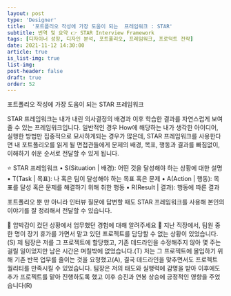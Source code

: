 ```yaml
---
layout: post
type: 'Designer'
title:  '포트폴리오 작성에 가장 도움이 되는  프레임워크 : STAR'
subtitle: 번역 및 요약 👉 STAR Interview Framework
tags: [디자이너 성장, 디자인 분석, 포트폴리오, 프레임워크, 프로덕트 전략]
date: 2021-11-12 14:30:00
article: true
is_list-img: true
list-img: 
post-header: false
draft: true
order: 52
---
```


포트폴리오 작성에 가장 도움이 되는 STAR 프레임워크

STAR 프레임워크는 내가 내린 의사결정의 배경과 이후 학습한 결과를 자연스럽게 보여줄 수 있는 프레임워크입니다. 일반적인 경우 How에 해당하는 내가 생각한 아이디어, 실행한 방법만 집중적으로 묘사하게되는 경우가 많은데, STAR 프레임워크를 사용한다면 내 포트폴리오를 읽게 될 면접관들에게 문제의 배경, 목표, 행동과 결과를 빠짐없이, 이해하기 쉬운 순서로 전달할 수 있게 됩니다.

⭐️  STAR 프레임워크
• S(Situation | 배경): 어떤 것을 달성해야 하는 상황에 대한 설명
• T(Task | 목표): 나 혹은 팀이 달성해야 하는 목표 혹은 문제
• A(Action | 행동): 목표를 달성 혹은 문제를 해결하기 위해 취한 행동
• R(Result | 결과): 행동에 따른 결과

포트폴리오 뿐 만 아니라 인터뷰 질문에 답변할 때도 STAR 프레임워크를 사용해 본인의 이야기를 잘 정리해서 전달할 수 있습니다.

🐡  압박감이 컸던 상황에서 업무했던 경험에 대해 알려주세요
💫  지난 직장에서, 팀원 중 한 명이 장기 휴가를 가면서 맡고 있던 프로젝트를 담당할 수 없는 상황이 있었습니다.(S) 제 팀장은 저를 그 프로젝트에 할당했고, 기존 데드라인을 수정해주지 않아 몇 주는 걸릴 일이었지만 남은 시간은 며칠밖에 없었습니다.(T) 저는 그 프로젝트에 몰입하기 위해 기존 반복 업무를 줄이는 것을 요청했고(A), 결국 데드라인을 맞추면서도 프로젝트 퀄리티를 만족시킬 수 있었습니다. 팀장은 저의 태도와 실행력에 감명을 받아 이후에도 추가 프로젝트를 맡아 진행하도록 했고 이후 승진과 연봉 상승에 긍정적인 영향을 주었습니다(R)
